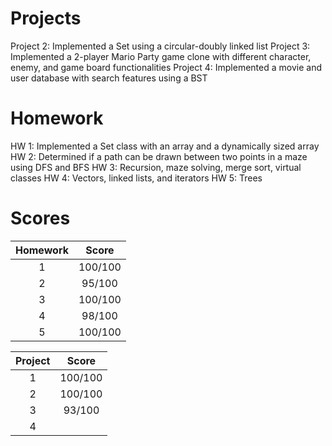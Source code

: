 # Projects
Project 2: Implemented a Set using a circular-doubly linked list
Project 3: Implemented a 2-player Mario Party game clone with different character, enemy, and game board functionalities
Project 4: Implemented a movie and user database with search features using a BST

# Homework
HW 1: Implemented a Set class with an array and a dynamically sized array
HW 2: Determined if a path can be drawn between two points in a maze using DFS and BFS
HW 3: Recursion, maze solving, merge sort, virtual classes
HW 4: Vectors, linked lists, and iterators
HW 5: Trees

# Scores
| Homework | Score   |
| :---: | :---: |
| 1  |100/100|
| 2  |95/100|
| 3  |100/100|
| 4  |98/100|
| 5  |100/100|

| Project   | Score   |
| :---: | :---: |
| 1  |100/100|
| 2  |100/100|
| 3  |93/100|
| 4  |    |

